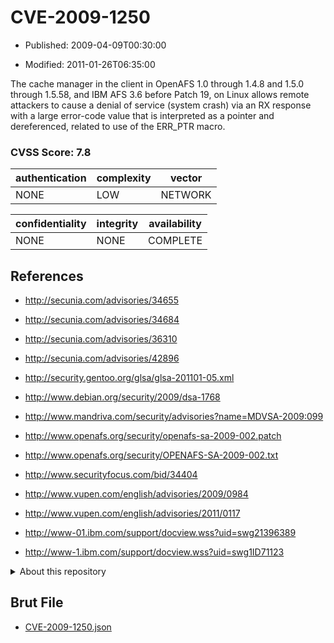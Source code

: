 # CVE-2009-1250

- Published: 2009-04-09T00:30:00

- Modified: 2011-01-26T06:35:00

The cache manager in the client in OpenAFS 1.0 through 1.4.8 and 1.5.0 through 1.5.58, and IBM AFS 3.6 before Patch 19, on Linux allows remote attackers to cause a denial of service (system crash) via an RX response with a large error-code value that is interpreted as a pointer and dereferenced, related to use of the ERR_PTR macro.

### CVSS Score: **7.8**

| authentication | complexity | vector |
| --- | --- | --- |
| NONE | LOW | NETWORK |

| confidentiality | integrity | availability |
| --- | --- | --- |
| NONE | NONE | COMPLETE |

## References

* http://secunia.com/advisories/34655

* http://secunia.com/advisories/34684

* http://secunia.com/advisories/36310

* http://secunia.com/advisories/42896

* http://security.gentoo.org/glsa/glsa-201101-05.xml

* http://www.debian.org/security/2009/dsa-1768

* http://www.mandriva.com/security/advisories?name=MDVSA-2009:099

* http://www.openafs.org/security/openafs-sa-2009-002.patch

* http://www.openafs.org/security/OPENAFS-SA-2009-002.txt

* http://www.securityfocus.com/bid/34404

* http://www.vupen.com/english/advisories/2009/0984

* http://www.vupen.com/english/advisories/2011/0117

* http://www-01.ibm.com/support/docview.wss?uid=swg21396389

* http://www-1.ibm.com/support/docview.wss?uid=swg1ID71123

<details>
<summary>About this repository</summary> 

  This repository is part of the project [Live Hack CVE](https://github.com/Live-Hack-CVE). Main website can be found [www.live-hack.org](https://www.live-hack.org) 
  
  Made by [Sn0wAlice](https://github.com/Sn0wAlice) for the people that care about security and need to have a feed of the latest CVEs. Hope you enjoy it, don't forget to star the repo and follow me on [Twitter](https://twitter.com/Sn0wAlice) and [Github](https://github.com/Sn0wAlice). And that is my [personnal website](https://www.alice-snow.me/)

  - [Home Page](https://github.com/Live-Hack-CVE)
  - [Framework](https://github.com/Live-Hack-CVE/cve-framework)
  - [CVE database](https://github.com/Live-Hack-CVE/full_database)
  - [Changelog](https://github.com/Live-Hack-CVE/Changelog)
</details>

## Brut File

* [CVE-2009-1250.json](https://raw.githubusercontent.com/Live-Hack-CVE/full_database/main/cves/2009/CVE-2009-1250.json)

